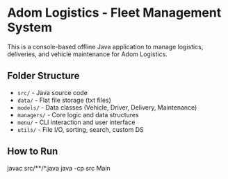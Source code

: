 # Adom Logistics - Fleet Management System

This is a console-based offline Java application to manage logistics, deliveries, and vehicle maintenance for Adom Logistics.

## Folder Structure

- `src/` - Java source code
- `data/` - Flat file storage (txt files)
- `models/` - Data classes (Vehicle, Driver, Delivery, Maintenance)
- `managers/` - Core logic and data structures
- `menu/` - CLI interaction and user interface
- `utils/` - File I/O, sorting, search, custom DS

## How to Run

javac src/**/*.java
java -cp src Main